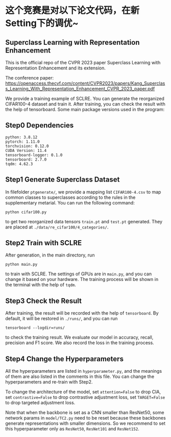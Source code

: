 # 这个竞赛是对以下论文代码，在新Setting下的调优~
## Superclass Learning with Representation Enhancement

This is the official repo of the CVPR 2023 paper Superclass Learning with Representation Enhancement and its extension.

The conference paper: https://openaccess.thecvf.com/content/CVPR2023/papers/Kang_Superclass_Learning_With_Representation_Enhancement_CVPR_2023_paper.pdf

We provide a training example of SCLRE. You can generate the reorganized CIFAR100-4 dataset and train it. After training, you can check the result with the help of tensorboard. Some main package versions used in the program:
## Step0 Dependencies
```
python: 3.8.12
pytorch: 1.11.0
torchvision: 0.12.0
CUDA Version: 11.4
tensorboard-logger: 0.1.0
tensorboard: 2.7.0
tqdm: 4.62.3
```
## Step1 Generate Superclass Dataset
In filefolder `ptgenerate/`, we provide a mapping list `CIFAR100-4.csv` to map common classes to superclasses according to the rules in the supplementary metarial. You can run the following command:
```
python cifar100.py
```
to get two reorganized data tensors `train.pt` and `test.pt` generated. They are placed at `./data/re_cifar100/4_categories/`.
## Step2 Train with SCLRE
After generation, in the main directory, run
```
python main.py
```
to train with SCLRE. The settings of GPUs are in `main.py`, and you can change it based on your hardware.
The training process will be shown in the terminal with the help of `tqdm`.
## Step3 Check the Result
After training, the result will be recorded with the help of `tensorboard`. By default, it will be restored in `./runs/`, and you can run
```
tensorboard --logdir=runs/
```
to check the training result. We evaluate our model in accuracy, recall, precision and F1 score. We also record the loss in the training process.
## Step4 Change the Hyperparameters
All the hyperparameters are listed in `hyperparameter.py`, and the meanings of them are also listed in the comments in this file. You can change the hyperparameters and re-train with Step2. 

To change the architecture of the model, set `attention=False` to drop CIA, set `contrastive=False` to drop contrastive adjustment loss, set `TARGET=False` to drop targeted adjustment loss.

Note that when the backbone is set as a CNN smaller than ResNet50, some network params in `model/TC2.py` need to be reset because these backbones generate representations with smaller dimensions. So we recommend to set this hyperparameter only as `ResNet50`, `ResNet101` and `ResNet152`.
